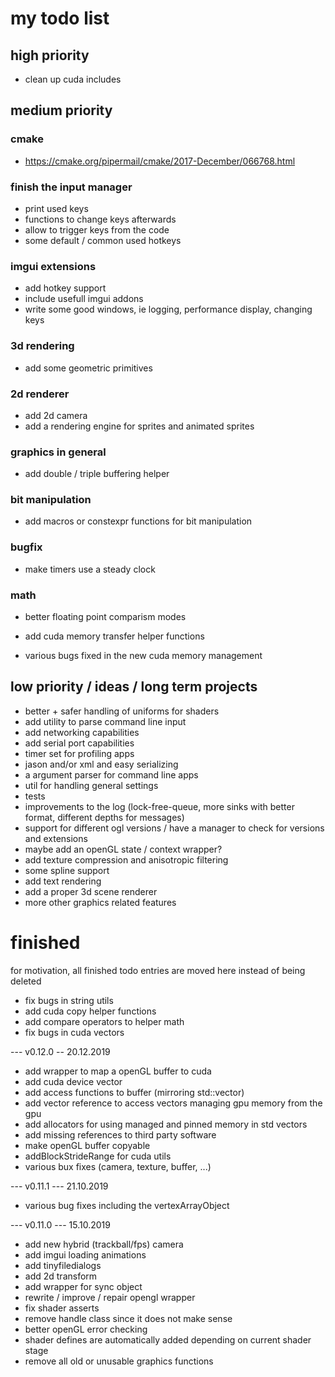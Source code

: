 # my todo list

## high priority

- clean up cuda includes

## medium priority

### cmake
- https://cmake.org/pipermail/cmake/2017-December/066768.html

### finish the input manager
- print used keys
- functions to change keys afterwards
- allow to trigger keys from the code
- some default / common used hotkeys

### imgui extensions
- add hotkey support
- include usefull imgui addons
- write some good windows, ie logging, performance display, changing keys

### 3d rendering
- add some geometric primitives

### 2d renderer
- add 2d camera
- add a rendering engine for sprites and animated sprites

### graphics in general
- add double / triple buffering helper

### bit manipulation
- add macros or constexpr functions for bit manipulation

### bugfix
- make timers use a steady clock

### math
- better floating point comparism modes

- add cuda memory transfer helper functions
- various bugs fixed in the new cuda memory management

## low priority / ideas / long term projects
- better + safer handling of uniforms for shaders
- add utility to parse command line input
- add networking capabilities
- add serial port capabilities
- timer set for profiling apps
- jason and/or xml and easy serializing
- a argument parser for command line apps
- util for handling general settings
- tests
- improvements to the log (lock-free-queue, more sinks with better format, different depths for messages)
- support for different ogl versions / have a manager to check for versions and extensions
- maybe add an openGL state / context wrapper?
- add texture compression and anisotropic filtering
- some spline support
- add text rendering
- add a proper 3d scene renderer
- more other graphics related features

# finished
for motivation, all finished todo entries are moved here instead of being deleted

- fix bugs in string utils
- add cuda copy helper functions
- add compare operators to helper math
- fix bugs in cuda vectors

--- v0.12.0 -- 20.12.2019 
- add wrapper to map a openGL buffer to cuda
- add cuda device vector
- add access functions to buffer (mirroring std::vector)
- add vector reference to access vectors managing gpu memory from the gpu
- add allocators for using managed and pinned memory in std vectors
- add missing references to third party software
- make openGL buffer copyable
- addBlockStrideRange for cuda utils
- various bux fixes (camera, texture, buffer, ...)

--- v0.11.1 --- 21.10.2019
- various bug fixes including the vertexArrayObject

--- v0.11.0 --- 15.10.2019
- add new hybrid (trackball/fps) camera
- add imgui loading animations
- add tinyfiledialogs
- add 2d transform 
- add wrapper for sync object
- rewrite / improve / repair opengl wrapper
- fix shader asserts
- remove handle class since it does not make sense
- better openGL error checking
- shader defines are automatically added depending on current shader stage
- remove all old or unusable graphics functions
